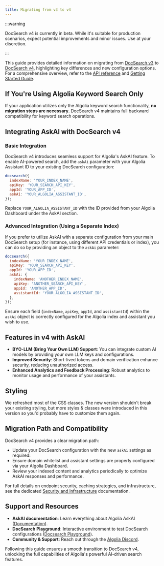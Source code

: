 ```yaml
---
title: Migrating from v3 to v4
---
```


:::warning

DocSearch v4 is currently in beta. While it's suitable for production scenarios, expect potential improvements and minor issues. Use at your discretion.

:::

This guide provides detailed information on migrating from [DocSearch v3](/docs/docsearch-v3) to [DocSearch v4](/docs/v4), highlighting key differences and new configuration options. For a comprehensive overview, refer to the [API reference](/docs/v4/api) and [Getting Started Guide](/docs/v4).

## If You're Using Algolia Keyword Search Only

If your application utilizes only the Algolia keyword search functionality, **no migration steps are necessary**. DocSearch v4 maintains full backward compatibility for keyword search operations.

## Integrating AskAI with DocSearch v4

### Basic Integration

DocSearch v4 introduces seamless support for Algolia's AskAI feature. To enable AI-powered search, add the `askAi` parameter with your Algolia Assistant ID to your existing DocSearch configuration:

```javascript
docsearch({
  indexName: 'YOUR_INDEX_NAME',
  apiKey: 'YOUR_SEARCH_API_KEY',
  appId: 'YOUR_APP_ID',
  askAi: 'YOUR_ALGOLIA_ASSISTANT_ID',
});
```

Replace `YOUR_ALGOLIA_ASSISTANT_ID` with the ID provided from your Algolia Dashboard under the AskAI section.

### Advanced Integration (Using a Separate Index)

If you prefer to utilize AskAI with a separate configuration from your main DocSearch setup (for instance, using different API credentials or index), you can do so by providing an object to the `askAi` parameter:

```javascript
docsearch({
  indexName: 'YOUR_INDEX_NAME',
  apiKey: 'YOUR_SEARCH_API_KEY',
  appId: 'YOUR_APP_ID',
  askAi: {
    indexName: 'ANOTHER_INDEX_NAME',
    apiKey: 'ANOTHER_SEARCH_API_KEY',
    appId: 'ANOTHER_APP_ID',
    assistantId: 'YOUR_ALGOLIA_ASSISTANT_ID',
  },
});
```

Ensure each field (`indexName`, `apiKey`, `appId`, and `assistantId`) within the `askAi` object is correctly configured for the Algolia index and assistant you wish to use.

## Features in v4 with AskAI

* **BYO-LLM (Bring Your Own LLM) Support**: You can integrate custom AI models by providing your own LLM keys and configurations.
* **Improved Security**: Short-lived tokens and domain verification enhance security, reducing unauthorized access.
* **Enhanced Analytics and Feedback Processing**: Robust analytics to monitor usage and performance of your assistants.

## Styling

We refreshed most of the CSS classes. The new version shouldn't break your existing styling, but more styles & classes were introduced in this version so you'd probably have to customize them again.

## Migration Path and Compatibility

DocSearch v4 provides a clear migration path:

* Update your DocSearch configuration with the new `askAi` settings as required.
* Ensure domain whitelist and assistant settings are properly configured via your Algolia Dashboard.
* Review your indexed content and analytics periodically to optimize AskAI responses and performance.

For full details on endpoint security, caching strategies, and infrastructure, see the dedicated [Security and Infrastructure](https://algolia.com/doc/) documentation.

## Support and Resources

* **AskAI documentation**: Learn everything about Algolia AskAI ([Documentation](/#)).
* **DocSearch Playground**: Interactive environment to test DocSearch configurations ([Docsearch Playground](https://community.algolia.com/docsearch-playground/)).
* **Community & Support**: Reach out through the [Algolia Discord](https://alg.li/discord).

Following this guide ensures a smooth transition to DocSearch v4, unlocking the full capabilities of Algolia's powerful AI-driven search features.
